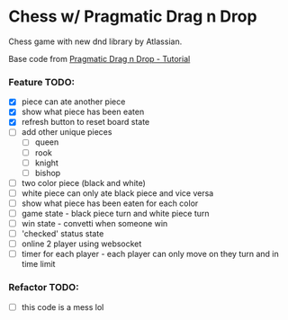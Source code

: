 # Chess w/ Pragmatic Drag n Drop

Chess game with new dnd library by Atlassian.

Base code from [Pragmatic Drag n Drop - Tutorial](https://atlassian.design/components/pragmatic-drag-and-drop/tutorial/)

### Feature TODO:

- [x] piece can ate another piece
- [x] show what piece has been eaten
- [x] refresh button to reset board state
- [ ] add other unique pieces
  - [ ] queen
  - [ ] rook
  - [ ] knight
  - [ ] bishop
- [ ] two color piece (black and white)
- [ ] white piece can only ate black piece and vice versa
- [ ] show what piece has been eaten for each color
- [ ] game state - black piece turn and white piece turn
- [ ] win state - convetti when someone win
- [ ] 'checked' status state
- [ ] online 2 player using websocket
- [ ] timer for each player - each player can only move on they turn and in time limit

### Refactor TODO:

- [ ] this code is a mess lol
